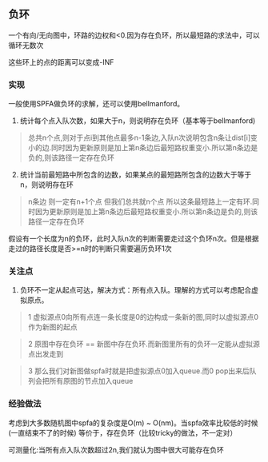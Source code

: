## 负环

一个有向/无向图中，环路的边权和<0.因为存在负环，所以最短路的求法中，可以循环无数次

这些环上的点的距离可以变成-INF

### 实现

一般使用SPFA做负环的求解，还可以使用bellmanford。

1. 统计每个点入队次数，如果大于n，则说明存在负环（基本等于bellmanford)
> 总共n个点,则对于点i到其他点最多n-1条边,入队n次说明包含n条让dist[i]变小的边.同时因为更新原则是加上第n条边后最短路权重变小.所以第n条边是负的,则该路径一定存在负环

2. 统计当前最短路中所包含的边数，如果某点的最短路所包含的边数大于等于n，则说明存在环

> n条边 则一定有n+1个点 但我们总共就n个点 所以这条最短路上一定有环.同时因为更新原则是加上第n条边后最短路权重变小.所以第n条边是负的,则该路径一定存在负环

假设有一个长度为n的负环，此时入队n次的判断需要走过这个负环n次。但是根据走过的路径长度是否>=n时的判断只需要遍历负环1次

### 关注点

1. 负环不一定从起点可达，解决方式：所有点入队。理解的方式可以考虑配合虚拟原点。

> 1 虚拟源点0向所有点连一条长度是0的边构成一条新的图,同时以虚拟源点0作为新图的起点

> 2 原图中存在负环 == 新图中存在负环.而新图里所有的负环一定能从虚拟源点出发走到

> 3 那么我们对新图做spfa时就是把虚拟源点0加入queue.而0 pop出来后队列会把所有原图的节点加入queue

### 经验做法

考虑到大多数随机图中spfa的复杂度是O(m) ~ O(nm)。当spfa效率比较低的时候(一直结束不了的时候)
等价于，存在负环（比较tricky的做法，不一定对）

可测量化:当所有点入队次数超过2n,我们就认为图中很大可能存在负环